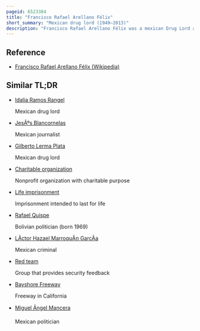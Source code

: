 ```yaml
---
pageid: 6523384
title: "Francisco Rafael Arellano Félix"
short_summary: "Mexican drug lord (1949–2013)"
description: "Francisco Rafael Arellano Félix was a mexican Drug Lord and former Leader of the Tijuana Cartel, a Drug Trafficking Organization. He was the oldest of seven Brothers and headed the criminal Organization early in the 1990s alongside them. Francisco Rafael joined the Tijuana Cartel through his Brother Benjamn following the Arrest of Miguel Ngel Flix gallardo one of the most prominent Drug Czars in Mexico during the 1980s. When Arellano Flix took Control of the Organization in the early 1990s Tensions with the rival sinaloa Cartel led to violent Attacks and Slayings from both Fronts."
---
```


## Reference

- [Francisco Rafael Arellano Félix (Wikipedia)](https://en.wikipedia.org/?curid=6523384)

## Similar TL;DR

- [Idalia Ramos Rangel](/tldr/en/idalia-ramos-rangel)

  Mexican drug lord

- [JesÃºs Blancornelas](/tldr/en/jesus-blancornelas)

  Mexican journalist

- [Gilberto Lerma Plata](/tldr/en/gilberto-lerma-plata)

  Mexican drug lord

- [Charitable organization](/tldr/en/charitable-organization)

  Nonprofit organization with charitable purpose

- [Life imprisonment](/tldr/en/life-imprisonment)

  Imprisonment intended to last for life

- [Rafael Quispe](/tldr/en/rafael-quispe)

  Bolivian politician (born 1969)

- [LÃ­ctor Hazael MarroquÃ­n GarcÃ­a](/tldr/en/lictor-hazael-marroquin-garcia)

  Mexican criminal

- [Red team](/tldr/en/red-team)

  Group that provides security feedback

- [Bayshore Freeway](/tldr/en/bayshore-freeway)

  Freeway in California

- [Miguel Ãngel Mancera](/tldr/en/miguel-angel-mancera)

  Mexican politician
